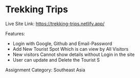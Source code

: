 # Trekking Trips

Live Site Link: https://trekking-trips.netlify.app/

Features:
* Login with Google, Github and Email-Password
* Add New Tourist Spot Which is can view by All Visitors
* New visitors Cannot show details without Login in the site
* User can update and Delete the Tourist S


Assignment Category: Southeast Asia
